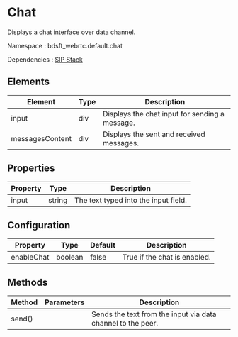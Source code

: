 # Chat

Displays a chat interface over data channel.

Namespace : bdsft_webrtc.default.chat

Dependencies : [SIP Stack](https://github.com/BroadSoft-Xtended/Library-WebRTC-SIPStack)

## Elements
<a name="elements"></a>

Element  |Type  |Description
---------|------|------------------------------------
input    |div   |Displays the chat input for sending a message.
messagesContent |div   |Displays the sent and received messages.

## Properties
<a name="properties"></a>

Property  |Type    |Description
----------|--------|----------------------------------
input     |string  |The text typed into the input field.

## Configuration
<a name="configuration"></a>

Property         |Type     |Default  |Description
-----------------|---------|---------|------------------------------------
enableChat	     |boolean  |false    |True if the chat is enabled.

## Methods
<a name="methods"></a>

Method   |Parameters  |Description
---------|------------|-------------------
send()   |            |Sends the text from the input via data channel to the peer.


